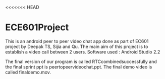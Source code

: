 <<<<<<< HEAD

# ECE601Project
This is an android peer to peer video chat app done as part of EC601 project by Deepak TS, Sijia and Qu. The main aim of this project is to establish a video call between 2 users. 
Software used : Android Studio 2.2


The final version of our program is called RTCcombinedsuccessfully and the final sprint ppt is peertopeervideochat.ppt.
The final demo video is called finaldemo.mov.



